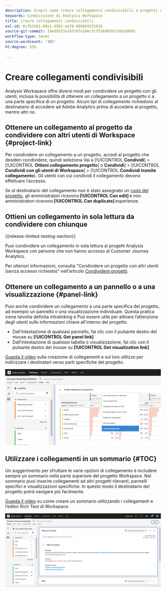 ```yaml
---
description: Scopri come creare collegamenti condivisibili a progetti o visualizzazioni
keywords: Condivisione di Analysis Workspace
title: Creare collegamenti condivisibili
exl-id: 6cfb5161-08e1-4583-ae79-4600b5531929
source-git-commit: 19ed9553a147c87e20ecfcf536d03b7c6b2e9b91
workflow-type: tm+mt
source-wordcount: '365'
ht-degree: 53%

---
```


# Creare collegamenti condivisibili

Analysis Workspace offre diversi modi per condividere un progetto con gli utenti, inclusa la possibilità di ottenere un collegamento a un progetto o a una parte specifica di un progetto. Alcuni tipi di collegamento richiedono al destinatario di accedere ad Adobe Analytics prima di accedere al progetto, mentre altri no.

## Ottenere un collegamento al progetto da condividere con altri utenti di Workspace {#project-link}

Per condividere un collegamento a un progetto, accedi al progetto che desideri condividere, quindi seleziona Vai a [!UICONTROL **Condividi**] > [!UICONTROL **Ottieni collegamento progetto**] o **Condividi**] > [!UICONTROL **Condividi con gli utenti di Workspace**] > [!UICONTROL **Condividi tramite collegamento**). Gli utenti con cui condividi il collegamento devono effettuare l’accesso.

Se al destinatario del collegamento non è stato assegnato un [ruolo del progetto](https://experienceleague.adobe.com/docs/analytics/analyze/analysis-workspace/curate-share/share-projects.html?lang=it), gli amministratori ricevono **[!UICONTROL Can edit]** e non amministratori ricevono **[!UICONTROL Can duplicate]** esperienze.

## Ottieni un collegamento in sola lettura da condividere con chiunque

{{release-limited-testing-section}}

Puoi condividere un collegamento in sola lettura ai progetti Analysis Workspace con persone che non hanno accesso al Customer Journey Analytics.

Per ulteriori informazioni, consulta &quot;Condividere un progetto con altri utenti (senza accesso richiesto)&quot; nell’articolo [Condividere progetti](/help/analysis-workspace/curate-share/share-projects.md).

## Ottenere un collegamento a un pannello o a una visualizzazione {#panel-link}

Puoi anche condividere un collegamento a una parte specifica del progetto, ad esempio un pannello o una visualizzazione individuale. Questa pratica viene talvolta definita intralinking e Può essere utile per attirare l’attenzione degli utenti sulle informazioni chiave all’interno del progetto.

* Dall’intestazione di qualsiasi pannello, fai clic con il pulsante destro del mouse su **[!UICONTROL Get panel link]**
* Dall’intestazione di qualsiasi tabella o visualizzazione, fai clic con il pulsante destro del mouse su **[!UICONTROL Get visualization link]**

[Guarda il video](https://experienceleague.adobe.com/docs/analytics-learn/tutorials/analysis-workspace/visualizations/intra-linking-in-analysis-workspace.html?lang=it) sulla creazione di collegamenti e sul loro utilizzo per indirizzare i destinatari verso parti specifiche del progetto.

![](assets/get-viz-link.png)

## Utilizzare i collegamenti in un sommario {#TOC}

Un suggerimento per sfruttare le varie opzioni di collegamento è includere sempre un sommario nella parte superiore del progetto Workspace. Nel sommario puoi inserire collegamenti ad altri progetti rilevanti, pannelli specifici e visualizzazioni specifiche. In questo modo il destinatario del progetto potrà navigare più facilmente.

[Guarda il video](https://experienceleague.adobe.com/docs/analytics-learn/tutorials/analysis-workspace/navigating-workspace-projects/create-a-toc-in-analysis-workspace.html?lang=it) su come creare un sommario utilizzando i collegamenti e l’editor Rich Text di Workspace.

![](assets/toc.png)
